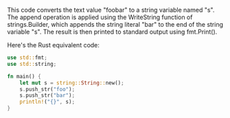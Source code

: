 This code converts the text value "foobar" to a string variable named "s". The append operation is applied using the WriteString function of strings.Builder, which appends the string literal "bar" to the end of the string variable "s". The result is then printed to standard output using fmt.Print().

Here's the Rust equivalent code:
```rust
use std::fmt;
use std::string;

fn main() {
    let mut s = string::String::new();
    s.push_str("foo");
    s.push_str("bar");
    println!("{}", s);
}
```
